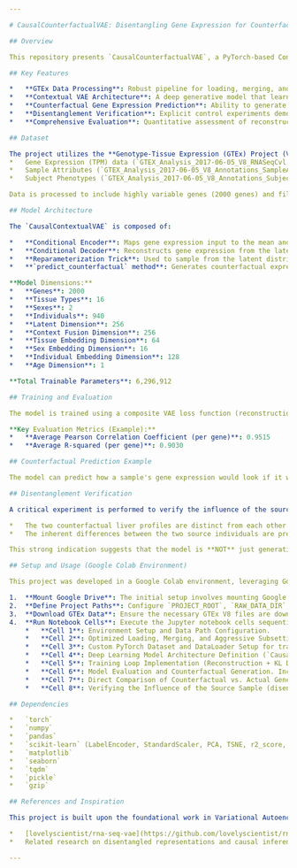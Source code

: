 ```yaml
---

# CausalCounterfactualVAE: Disentangling Gene Expression for Counterfactual Prediction

## Overview

This repository presents `CausalCounterfactualVAE`, a PyTorch-based Conditional Variational Autoencoder (CVAE) designed for disentangled representation learning and counterfactual gene expression prediction using the Genotype-Tissue Expression (GTEx) dataset. The model effectively disentangles individual-specific biological signatures from contextual factors like tissue type, sex, and age, enabling the prediction of hypothetical gene expression profiles under different conditions.

## Key Features

*   **GTEx Data Processing**: Robust pipeline for loading, merging, and filtering GTEx RNA-seq gene expression (TPM) and rich metadata (sample attributes, subject phenotypes).
*   **Contextual VAE Architecture**: A deep generative model that learns a latent representation of gene expression conditioned on multiple biological and demographic factors (tissue type, sex, age, individual ID).
*   **Counterfactual Gene Expression Prediction**: Ability to generate "what-if" gene expression profiles by preserving an individual's unique biological signature while changing contextual factors (e.g., predicting lung expression if a liver sample were from lung tissue).
*   **Disentanglement Verification**: Explicit control experiments demonstrating that the model successfully disentangles individual identity from contextual factors in the latent space, ensuring predictions are not generic but retain source-specific characteristics.
*   **Comprehensive Evaluation**: Quantitative assessment of reconstruction performance (Pearson Correlation, R-squared) and qualitative visualization of the learned latent space (t-SNE).

## Dataset

The project utilizes the **Genotype-Tissue Expression (GTEx) Project (V8)** dataset, specifically:
*   Gene Expression (TPM) data (`GTEX_Analysis_2017-06-05_V8_RNASeqCvl.1.9_gene_tpm.gct.gz`)
*   Sample Attributes (`GTEX_Analysis_2017-06-05_V8_Annotations_SampleAttributesDS.txt`)
*   Subject Phenotypes (`GTEX_Analysis_2017-06-05_V8_Annotations_SubjectPhenotypesDS.txt`)

Data is processed to include highly variable genes (2000 genes) and filtered for relevant tissue types (e.g., Lung, Heart, Liver, Brain Cortex, etc.), sex, and age.

## Model Architecture

The `CausalContextualVAE` is composed of:

*   **Conditional Encoder**: Maps gene expression input to the mean and log-variance of the latent space (`z`). It takes gene expression, tissue ID, sex ID, age (scaled), and individual ID as inputs. Contextual factors are embedded and fused before being concatenated with gene expression for the main encoder MLP.
*   **Conditional Decoder**: Reconstructs gene expression from the latent space (`z`) and the contextual vector.
*   **Reparameterization Trick**: Used to sample from the latent distribution during training.
*   **`predict_counterfactual` method**: Generates counterfactual expression by encoding a source sample to obtain its latent representation (`z`) and then decoding `z` with a *new* target context.

**Model Dimensions:**
*   **Genes**: 2000
*   **Tissue Types**: 16
*   **Sexes**: 2
*   **Individuals**: 940
*   **Latent Dimension**: 256
*   **Context Fusion Dimension**: 256
*   **Tissue Embedding Dimension**: 64
*   **Sex Embedding Dimension**: 16
*   **Individual Embedding Dimension**: 128
*   **Age Dimension**: 1

**Total Trainable Parameters**: 6,296,912

## Training and Evaluation

The model is trained using a composite VAE loss function (reconstruction loss + KL divergence loss) with the AdamW optimizer and a `ReduceLROnPlateau` scheduler. Early stopping is implemented based on validation loss improvement.

**Key Evaluation Metrics (Example):**
*   **Average Pearson Correlation Coefficient (per gene)**: 0.9515
*   **Average R-squared (per gene)**: 0.9030

## Counterfactual Prediction Example

The model can predict how a sample's gene expression would look if it were from a different tissue. For instance, transforming an `Original Lung Expression` profile to `Counterfactual Liver Expression` from the same individual. Visualizations demonstrate the shift in expression distribution while attempting to retain individual-specific characteristics.

## Disentanglement Verification

A critical experiment is performed to verify the influence of the source sample's unique identity on counterfactual predictions. By generating counterfactual liver expressions from *two different lung samples* (from different individuals) and comparing the resulting liver profiles, the model demonstrates that:

*   The two counterfactual liver profiles are distinct from each other.
*   The inherent differences between the two source individuals are preserved even after the counterfactual transformation.

This strong indication suggests that the model is **NOT** just generating a generic liver template, but correctly blending the unique biological signature (`z`) of each source lung sample with the 'liver' context.

## Setup and Usage (Google Colab Environment)

This project was developed in a Google Colab environment, leveraging Google Drive for data storage.

1.  **Mount Google Drive**: The initial setup involves mounting Google Drive to access raw data and save processed files/models.
2.  **Define Project Paths**: Configure `PROJECT_ROOT`, `RAW_DATA_DIR`, `PROCESSED_DATA_DIR`, and `ENCODERS_DIR`.
3.  **Download GTEx Data**: Ensure the necessary GTEx V8 files are downloaded and placed in the specified `RAW_DATA_DIR`. A link for `GTEX_Analysis_2017-06-05_V8_Annotations_SubjectPhenotypesDS.txt` is provided in the notebook.
4.  **Run Notebook Cells**: Execute the Jupyter notebook cells sequentially (Cells 1-8).
    *   **Cell 1**: Environment Setup and Data Path Configuration.
    *   **Cell 2**: Optimized Loading, Merging, and Aggressive Subsetting of GTEx metadata and gene expression. Conversion of sex to numerical ID using `LabelEncoder`.
    *   **Cell 3**: Custom PyTorch Dataset and DataLoader Setup for training.
    *   **Cell 4**: Deep Learning Model Architecture Definition (`CausalContextualVAE`).
    *   **Cell 5**: Training Loop Implementation (Reconstruction + KL Divergence Loss).
    *   **Cell 6**: Model Evaluation and Counterfactual Generation. Includes reconstruction performance metrics and visualization of latent space and counterfactual predictions.
    *   **Cell 7**: Direct Comparison of Counterfactual vs. Actual Gene Expression (if a matching actual liver sample exists for the source individual).
    *   **Cell 8**: Verifying the Influence of the Source Sample (disentanglement control experiment).

## Dependencies

*   `torch`
*   `numpy`
*   `pandas`
*   `scikit-learn` (LabelEncoder, StandardScaler, PCA, TSNE, r2_score, pearsonr)
*   `matplotlib`
*   `seaborn`
*   `tqdm`
*   `pickle`
*   `gzip`

## References and Inspiration

This project is built upon the foundational work in Variational Autoencoders and Conditional VAEs for biological data. Inspirations and similar approaches include:

*   [lovelyscientist/rna-seq-vae](https://github.com/lovelyscientist/rna-seq-vae) - A similar project using CVAE on GTEx data, conditioned on tissue and age.
*   Related research on disentangled representations and causal inference in generative models for omics data.

---
```

